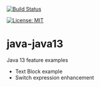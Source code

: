 [![Build Status](https://travis-ci.org/claudioaltamura/java-java13.svg?branch=master)](https://travis-ci.org/claudioaltamura/java-java13)

[![License: MIT](https://img.shields.io/badge/License-MIT-yellow.svg)](https://opensource.org/licenses/MIT)

# java-java13
Java 13 feature examples

+ Text Block example
+ Switch expression enhancement
